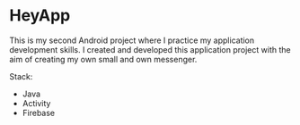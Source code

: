 # HeyApp
This is my second Android project where I practice my application development skills. I created and developed this application project with the aim of creating my own small and own messenger.

Stack:
- Java
- Activity
- Firebase
